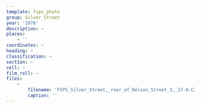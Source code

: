 ```yaml
---
template: fsps_photo
group: Silver_Street
year: '1978'
description: ~
places:
    - ''
coordinates: ~
heading: ~
classification: ~
section: ~
cell: ~
film_roll: ~
files:
    -
        filename: 'FSPS_Silver_Street,_rear_of_Nelson_Street_3,_17-8-C2_1978.png'
        caption: ''
---
```

